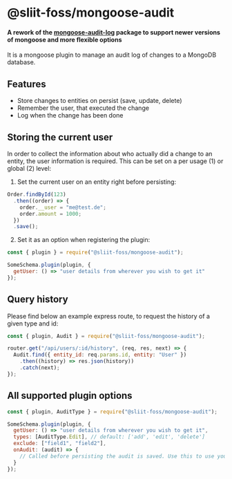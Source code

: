 # @sliit-foss/mongoose-audit

#### A rework of the [mongoose-audit-log](https://www.npmjs.com/package/mongoose-audit-log) package to support newer versions of mongoose and more flexible options<br>

It is a mongoose plugin to manage an audit log of changes to a MongoDB database.

## Features

- Store changes to entities on persist (save, update, delete)
- Remember the user, that executed the change
- Log when the change has been done

## Storing the current user

In order to collect the information about who actually did a change to an entity, the user information is required.
This can be set on a per usage (1) or global (2) level:

1. Set the current user on an entity right before persisting:

```javascript
Order.findById(123)
  .then((order) => {
    order.__user = "me@test.de";
    order.amount = 1000;
  })
  .save();
```

2. Set it as an option when registering the plugin:

```javascript
const { plugin } = require("@sliit-foss/mongoose-audit");

SomeSchema.plugin(plugin, {
  getUser: () => "user details from wherever you wish to get it"
});
```

## Query history

Please find below an example express route, to request the history of a given type and id:

```javascript
const { plugin, Audit } = require("@sliit-foss/mongoose-audit");

router.get("/api/users/:id/history", (req, res, next) => {
  Audit.find({ entity_id: req.params.id, entity: "User" })
    .then((history) => res.json(history))
    .catch(next);
});
```

## All supported plugin options

```javascript
const { plugin, AuditType } = require("@sliit-foss/mongoose-audit");

SomeSchema.plugin(plugin, {
  getUser: () => "user details from wherever you wish to get it",
  types: [AuditType.Edit], // default: ['add', 'edit', 'delete']
  exclude: ["field1", "field2"],
  onAudit: (audit) => {
    // Called before persisting the audit is saved. Use this to use your own audit model instead of the default one.
  }
});
```
